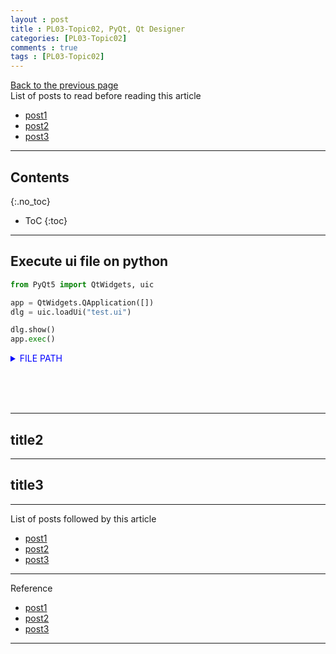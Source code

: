 ```yaml
---
layout : post
title : PL03-Topic02, PyQt, Qt Designer
categories: [PL03-Topic02]
comments : true
tags : [PL03-Topic02]
---
```

[Back to the previous page](https://userdyk-github.github.io/pl03-topic02/PL03-Topic02-PyQt.html) <br>
List of posts to read before reading this article
- <a href='https://userdyk-github.github.io/'>post1</a>
- <a href='https://userdyk-github.github.io/'>post2</a>
- <a href='https://userdyk-github.github.io/'>post3</a>

---

## Contents
{:.no_toc}

* ToC
{:toc}

<hr class="division1">

## Execute ui file on python

```python
from PyQt5 import QtWidgets, uic

app = QtWidgets.QApplication([])
dlg = uic.loadUi("test.ui")

dlg.show()
app.exec()
```

<details markdown="1">
<summary class='jb-small' style="color:blue">FILE PATH</summary>
<hr class='division3'>
<div class='jb-medium'>when there exist the ui-file in parent folder,</div>
`dlg = uic.loadUi("../test.ui")`<br>
<div class='jb-medium'>when there exist the ui-file in same folder,</div>
`dlg = uic.loadUi("test.ui")`<br>
<div class='jb-medium'>when there exist the ui-file in sub-folder,</div>
`dlg = uic.loadUi("sub-folder/test.ui")`<br>

<hr class='division3'>
</details>

<br><br><br>

<hr class="division2">

## title2

<hr class="division2">

## title3

<hr class="division1">

List of posts followed by this article
- [post1](https://userdyk-github.github.io/)
- <a href='https://userdyk-github.github.io/'>post2</a>
- <a href='https://userdyk-github.github.io/'>post3</a>

---

Reference
- [post1](https://userdyk-github.github.io/)
- <a href='https://userdyk-github.github.io/'>post2</a>
- <a href='https://userdyk-github.github.io/'>post3</a>

---





